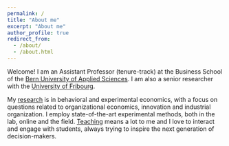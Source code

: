 ```yaml
---
permalink: /
title: "About me"
excerpt: "About me"
author_profile: true
redirect_from: 
  - /about/
  - /about.html
---
```


Welcome! I am an Assistant Professor (tenure-track) at the Business School of the [Bern University of Applied Sciences](https://www.bfh.ch/en/about-bfh/people/dzwdfoxjvumj/). I am also a senior researcher with the [University of Fribourg](https://www.unifr.ch/industrie/en/chair/team/christian-zihlmann.html). 

My [research](publications) is in behavioral and experimental economics, with a focus on questions related to organizational economics, innovation and industrial organization. I employ state-of-the-art experimental methods, both in the lab, online and the field. [Teaching](teaching) means a lot to me and I love to interact and engage with students, always trying to inspire the next generation of decision-makers. 




